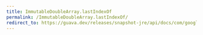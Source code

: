 ```yaml
---
title: ImmutableDoubleArray.lastIndexOf
permalink: /ImmutableDoubleArray.lastIndexOf/
redirect_to: https://guava.dev/releases/snapshot-jre/api/docs/com/google/common/primitives/ImmutableDoubleArray.html#lastIndexOf-double-
---
```

